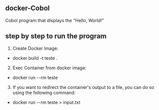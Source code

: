 ## docker-Cobol
Cobol program that displays the "Hello, World!" 

## step by step to run the program
1. Create Docker Image: 
- docker build -t teste .

2. Exec Container from docker image:
- docker run --rm teste

3. If you want to redirect the container's output to a file, you can do so using the following command:
- docker run --rm teste > input.txt